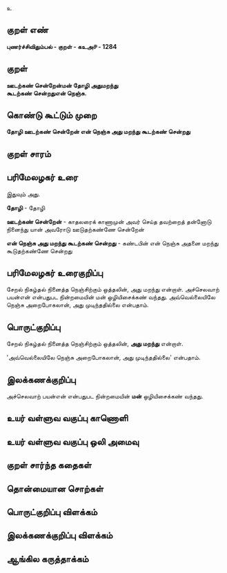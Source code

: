 உ

## குறள் எண் 

**புணர்ச்சிவிதும்பல் - குறள் - கஉஅ௪ - 1284**

## குறள் 

**ஊடற்கண் சென்றேன்மன் தோழி அதுமறந்து  
கூடற்கண் சென்றதுஎன் நெஞ்சு.**

## கொண்டு கூட்டும் முறை

**தோழி ஊடற்கண் சென்றேன் என் நெஞ்சு அது மறந்து கூடற்கண் சென்றது**

## குறள் சாரம் 


## பரிமேலழகர் உரை

இதுவும் அது. 

**தோழி** - தோழி 

**ஊடற்கண் சென்றேன்** - காதலரைக் காணாமுன் அவர் செய்த தவற்றைத் தன்னோடு நினைந்து யான் அவரோடு ஊடுதற்கண்ணே சென்றேன் 

**என் நெஞ்சு அது மறந்து கூடற்கண் சென்றது** - கண்டபின் என் நெஞ்சு அதனை மறந்து கூடுதற்கண்ணே சென்றது

## பரிமேலழகர் உரைகுறிப்பு   

சேறல் நிகழ்தல் நினைத்த நெஞ்சிற்கும் ஒத்தலின், அது மறந்து என்றாள். அச்செலவாற் பயன்என் என்பதுபட நின்றமையின் மன் ஒழியிசைக்கண் வந்தது. அவ்வெல்லையிலே நெஞ்சு அறைபோகலான், அது முடிந்ததில்லை என்பதாம்.

## பொருட்குறிப்பு 

சேறல் நிகழ்தல் நினைத்த நெஞ்சிற்கும் ஒத்தலின், **அது மறந்து** என்றாள்.

'அவ்வெல்லையிலே நெஞ்சு அறைபோகலான், அது முடிந்ததில்லை' என்பதாம்.

## இலக்கணக்குறிப்பு  

அச்செலவாற் பயன்என் என்பதுபட நின்றமையின் **மன்** ஒழியிசைக்கண் வந்தது.

## உயர் வள்ளுவ வகுப்பு காணொளி


## உயர் வள்ளுவ வகுப்பு ஒலி அமைவு 

 
## குறள் சார்ந்த கதைகள் 


## தொன்மையான சொற்கள்


## பொருட்குறிப்பு விளக்கம்


## இலக்கணக்குறிப்பு விளக்கம்


## ஆங்கில கருத்தாக்கம் 


